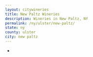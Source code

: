 ```yaml
---
layout: citywineries
title: New Paltz Wineries
description: Wineries in New Paltz, NY
permalink: /ny/ulster/new-paltz/
state: ny
county: ulster
city: new paltz
---
```

-
